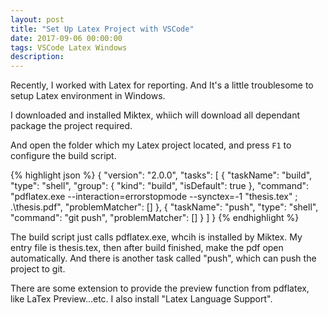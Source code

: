 ```yaml
---
layout: post
title: "Set Up Latex Project with VSCode"
date: 2017-09-06 00:00:00
tags: VSCode Latex Windows
description: 
---
```


Recently, I worked with Latex for reporting. And It's a little troublesome to setup Latex environment in Windows. 

I downloaded and installed Miktex, whiich will download all dependant package the project required.  

And open the folder which my Latex project located, and press `F1` to configure the build script.


{% highlight json %}
{
    "version": "2.0.0",
    "tasks": [
        {
            "taskName": "build",
            "type": "shell",
            "group": {
                "kind": "build",
                "isDefault": true
            },
            "command": "pdflatex.exe --interaction=errorstopmode --synctex=-1 \"thesis.tex\" ; .\\thesis.pdf",
            "problemMatcher": []
        },
        {
            "taskName": "push",
            "type": "shell",
            "command": "git push",
            "problemMatcher": []
        }
    ]
}
{% endhighlight %}

The build script just calls pdflatex.exe, whcih is installed by Miktex. My entry file is thesis.tex, then after build finished, make the pdf open automatically. And there is another task called "push", which can push the project to git.

There are some extension to provide the preview function from pdflatex, like LaTex Preview...etc. I also install "Latex Language Support".